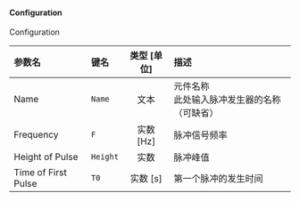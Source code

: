 <!--
DO NOT EDIT THIS FILE DIRECTLY.
This file is generated by tools/comp-docs.js.
All changes will be overwritten by regeneration.
-->

<slot class="model-parameters">

#### Configuration

Configuration

| 参数名 | 键名 | 类型 [单位] | 描述 |
|:------ |:---- |:-----------:|:---- |
| Name | `Name` | 文本 | 元件名称<br>此处输入脉冲发生器的名称（可缺省） |
| Frequency | `F` | 实数 [Hz] | 脉冲信号频率 |
| Height of Pulse | `Height` | 实数 | 脉冲峰值 |
| Time of First Pulse | `T0` | 实数 [s] | 第一个脉冲的发生时间 |


</slot>

